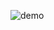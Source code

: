 ![demo](https://user-images.githubusercontent.com/31686695/91958610-269e0e00-ed3a-11ea-96fe-3f784cf4aca6.png)
